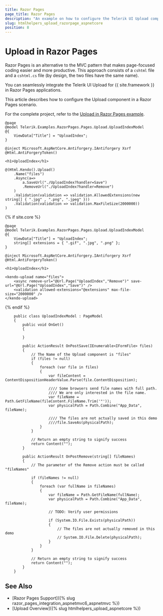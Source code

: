 ```yaml
---
title: Razor Pages
page_title: Razor Pages
description: "An example on how to configure the Telerik UI Upload component for {{ site.framework }} in a Razor Page."
slug: htmlhelpers_upload_razorpage_aspnetcore
position: 8
---
```


# Upload in Razor Pages

Razor Pages is an alternative to the MVC pattern that makes page-focused coding easier and more productive. This approach consists of a `cshtml` file and a `cshtml.cs` file (by design, the two files have the same name). 

You can seamlessly integrate the Telerik UI Upload for {{ site.framework }} in Razor Pages applications.

This article describes how to configure the Upload component in a Razor Pages scenario.

For the complete project, refer to the [Upload in Razor Pages example](https://github.com/telerik/ui-for-aspnet-core-examples/blob/master/Telerik.Examples.RazorPages/Telerik.Examples.RazorPages/Pages/Upload/UploadIndex.cshtml).

```tab-HtmlHelper(cshtml)
@page
@model Telerik.Examples.RazorPages.Pages.Upload.UploadIndexModel
@{
	ViewData["Title"] = "UploadIndex";
}

@inject Microsoft.AspNetCore.Antiforgery.IAntiforgery Xsrf
@Html.AntiForgeryToken()

<h1>UploadIndex</h1>

@(Html.Kendo().Upload()
	.Name("files")
	.Async(a=>
		a.SaveUrl("./UploadIndex?handler=Save")
		.RemoveUrl("./UploadIndex?handler=Remove")
	)
	.Validation(validation => validation.AllowedExtensions(new string[] { ".jpg" , ".png", ".jpeg" }))
    .Validation(validation => validation.MaxFileSize(2000000))
)
```
{% if site.core %}
```tab-TagHelper(cshtml)
@page
@model Telerik.Examples.RazorPages.Pages.Upload.UploadIndexModel
@{
	ViewData["Title"] = "UploadIndex";
    string[] extensions = { ".gif", ".jpg", ".png" };
}

@inject Microsoft.AspNetCore.Antiforgery.IAntiforgery Xsrf
@Html.AntiForgeryToken()

<h1>UploadIndex</h1>

<kendo-upload name="files">
    <async remove-url="@Url.Page("UploadIndex","Remove")" save-url="@Url.Page("UploadIndex","Save")" />
    <validation allowed-extensions="@extensions" max-file-size="2000000" />
</kendo-upload>
```
{% endif %}
```tab-PageModel(cshtml.cs)
    public class UploadIndexModel : PageModel
    {
        public void OnGet()
        {

        }

		public ActionResult OnPostSave(IEnumerable<IFormFile> files)
		{
			// The Name of the Upload component is "files"
			if (files != null)
			{
				foreach (var file in files)
				{
					var fileContent = ContentDispositionHeaderValue.Parse(file.ContentDisposition);

					//// Some browsers send file names with full path.
					//// We are only interested in the file name.
					var fileName = Path.GetFileName(fileContent.FileName.Trim('"'));
					var physicalPath = Path.Combine("App_Data", fileName);

					//// The files are not actually saved in this demo
					////file.SaveAs(physicalPath);
				}
			}

			// Return an empty string to signify success
			return Content("");
		}

		public ActionResult OnPostRemove(string[] fileNames)
		{
			// The parameter of the Remove action must be called "fileNames"

			if (fileNames != null)
			{
				foreach (var fullName in fileNames)
				{
					var fileName = Path.GetFileName(fullName);
					var physicalPath = Path.Combine("App_Data", fileName);

					// TODO: Verify user permissions

					if (System.IO.File.Exists(physicalPath))
					{
						// The files are not actually removed in this demo
						// System.IO.File.Delete(physicalPath);
					}
				}
			}

			// Return an empty string to signify success
			return Content("");
		}
	}
```

## See Also

* [Razor Pages Support]({% slug razor_pages_integration_aspnetmvc6_aspnetmvc %})
* [Upload Overview]({% slug htmlhelpers_upload_aspnetcore %})
